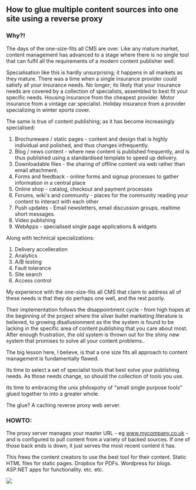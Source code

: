 ## How to glue multiple content sources into one site using a reverse proxy

### Why?!

The days of the one-size-fits all CMS are over.  Like any mature market, content management has advanced to a stage where there is no single tool that can fulfil all the requirements of a modern content publisher well.

Specialisation like this is hardly unsurprising; it happens in all markets as they mature.  There was a time when a single insurance provider could satisfy all your insurance needs.  No longer; its likely that your insurance needs are covered by a collection of specialists, assembled to best fit your specific needs.  Housing insurance from the cheapest provider.  Motor insurance from a vintage car specialist.  Holiday insurance from a provider specializing in winter sports cover.

The same is true of content publishing; as it has become increasingly specialised:

1.  Brochureware / static pages - content and design that is highly individual and polished, and thus changes infrequently.
1.  Blog / news content - where new content is published frequently, and is thus  published using a standardised template to speed up delivery.
1.  Downloadable files - the sharing of offline content via web rather than email attachment.
1.  Forms and feedback - online forms and signup processes to gather information in a central place
1.  Online shop - catalog, checkout and payment processes
1.  Forums, wiki's and community - places for the community reading your content to interact with each other
1.  Push updates - Email newsletters, email discussion groups, realtime short messages.
1.  Video publishing
1.  WebApps - specialised single page applications & widgets

Along with technical specializations:

1.  Delivery accelleration
1.  Analytics
1.  A/B testing
1.  Fault tolerance
1.  Site search
1.  Access control

My experience with the one-size-fits all CMS that claim to address all of these needs is that they do perhaps one well, and the rest poorly.

Their implementation follows the disappointment cycle - from high hopes at the beginning of the project where the silver bullet marketing literature is believed, to growing disallusionment as the the system is found to be lacking in the specific area of content publishing that you care about most.  After enough frustration, the old system is thrown out for the shiny new system that promises to solve all your content problems.. 

The big lesson here, I believe, is that a one size fits all approach to content management is fundamentally flawed. 
 
Its time to select a set of specialist tools that best solve your publishing needs.  As those needs change, so should the collection of tools you use.

Its time to embracing the unix philospohy of "small single purpose tools" glued together to into a greater whole.

The glue? A caching reverse proxy web server. 

### HOWTO:

The proxy server manages your master URL - eg www.mycompany.co.uk - and 
is configured to pull content from a variety of backed sources.  If one of those back ends is down, it just serves the most recent content it has. 
 
This frees the content creators to use the best tool for their content. Static HTML files for static pages.  Dropbox for PDFs.  Wordpress for blogs. ASP.NET apps for functionality. etc. etc. 

<img src="https://docs.google.com/drawings/d/1lY06fh_z7ZeN04-RcSdxIgp_wQBSRZjxvV-xHk53P58/pub?w=480&amp;h=360">
